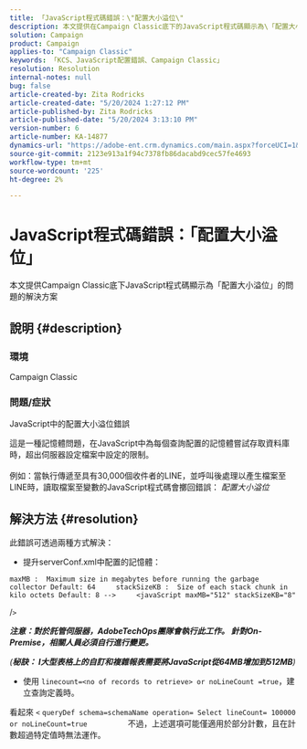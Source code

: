```yaml
---
title: 「JavaScript程式碼錯誤：\"配置大小溢位\"
description: 本文提供在Campaign Classic底下的JavaScript程式碼顯示為\「配置大小溢位\」的問題的解決方案
solution: Campaign
product: Campaign
applies-to: "Campaign Classic"
keywords: 「KCS、JavaScript配置錯誤、Campaign Classic」
resolution: Resolution
internal-notes: null
bug: false
article-created-by: Zita Rodricks
article-created-date: "5/20/2024 1:27:12 PM"
article-published-by: Zita Rodricks
article-published-date: "5/20/2024 3:13:10 PM"
version-number: 6
article-number: KA-14877
dynamics-url: "https://adobe-ent.crm.dynamics.com/main.aspx?forceUCI=1&pagetype=entityrecord&etn=knowledgearticle&id=c63cf8a8-ac16-ef11-9f8a-6045bd026dc7"
source-git-commit: 2123e913a1f94c7378fb86dacabd9cec57fe4693
workflow-type: tm+mt
source-wordcount: '225'
ht-degree: 2%

---
```


# JavaScript程式碼錯誤：「配置大小溢位」


本文提供Campaign Classic底下JavaScript程式碼顯示為「配置大小溢位」的問題的解決方案

## 說明 {#description}


### 環境

Campaign Classic

### 問題/症狀

JavaScript中的配置大小溢位錯誤

這是一種記憶體問題，在JavaScript中為每個查詢配置的記憶體嘗試存取資料庫時，超出伺服器設定檔案中設定的限制。
<br><br>例如：當執行傳遞至具有30,000個收件者的LINE，並呼叫後處理以產生檔案至LINE時，讀取檔案至變數的JavaScript程式碼會擲回錯誤： *配置大小溢位*









## 解決方法 {#resolution}

此錯誤可透過兩種方式解決：<br>
- 提升serverConf.xml中配置的記憶體：





```
maxMB :  Maximum size in megabytes before running the garbage collector Default: 64     stackSizeKB :  Size of each stack chunk in kilo octets Default: 8 -->     <javaScript maxMB="512" stackSizeKB="8"
```

/`>`


<b>*注意：對於託管伺服器，AdobeTechOps團隊會執行此工作。 針對On-Premise，相關人員必須自行進行變更。</b>*



*(<b>秘訣： I</b><b>大型表格上的自訂和複雜報表需要將JavaScript從64MB增加到512MB</b>)*



- 使用 `linecount=<no of records to retrieve> or noLineCount =true`，建立查詢定義時。


看起來 `<` `queryDef schema=schemaName operation= Select lineCount= 100000 or noLineCount=true`
                 不過，上述選項可能僅適用於部分計數，且在計數超過特定值時無法運作。
